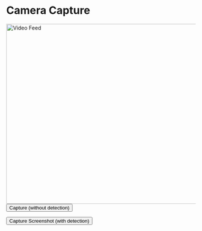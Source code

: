 <!DOCTYPE html>
<html lang="en">

<head>
    <meta charset="UTF-8">
    <meta name="viewport" content="width=device-width, initial-scale=1.0">
    <title>Camera Capture</title>
</head>

<body>
    <h1>Camera Capture</h1>
    <div>
        <img id="videoFeed" src="{{ url_for('video_feed') }}" alt="Video Feed" width="640" height="480">
    </div>
    <form action="/capture" method="POST">
        <button type="submit">Capture (without detection)</button>
    </form>
    <form action="/screenshot" method="POST">
        <button type="submit">Capture Screenshot (with detection)</button>
    </form>
</body>

</html>
